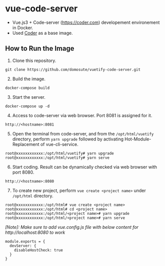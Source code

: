 # vue-code-server
- Vue.js3 + Code-server (https://coder.com) developement environement in Docker.
- Used [Coder](https://coder.com) as a base image.

How to Run the Image
------------
1. Clone this repository.
```
git clone https://github.com/domosute/vuetify-code-server.git
```
2. Build the image.
```
docker-compose build
```
3. Start the server.
```
docker-compose up -d
```
4. Access to code-server via web browser. Port 8081 is assigned for it.
```
http://<hostname>:8081
```
5. Open the terminal from code-server, and from the `/opt/html/vuetify` directory, perform `yarn upgrade` followed by activating Hot-Module-Replacement of vue-cli-service.
```
root@xxxxxxxxxxxx:/opt/html/vuetify# yarn upgrade
root@xxxxxxxxxxxx:/opt/html/vuetify# yarn serve
```
6. Start coding. Result can be dynamically checked via web browser with port 8080.
```
http://<hostname>:8080
```
7. To create new project, perform `vue create <project name>` under `/opt/html` directory.
```
root@xxxxxxxxxxxx:/opt/html# vue create <project name>
root@xxxxxxxxxxxx:/opt/html# cd <project name>
root@xxxxxxxxxxxx:/opt/html/<project name># yarn upgrade
root@xxxxxxxxxxxx:/opt/html/<project name># yarn serve
```

_[Note]: Make sure to add vue.config.js file with below content for http://localhost:8080 to work_

```
module.exports = {
  devServer: {
    disableHostCheck: true
  }
}
```
